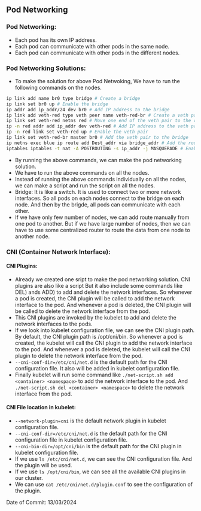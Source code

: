 ## Pod Networking

### Pod Networking:

- Each pod has its own IP address.
- Each pod can communicate with other pods in the same node.
- Each pod can communicate with other pods in the different nodes.

### Pod Networking Solutions:

- To make the solution for above Pod Netwoking, We have to run the following commands on the nodes.

```bash
ip link add name br0 type bridge # Create a bridge
ip link set br0 up # Enable the bridge
ip addr add ip_addr/24 dev br0 # Add IP address to the bridge
ip link add veth-red type veth peer name veth-red-br # Create a veth pair
ip link set veth-red netns red # Move one end of the veth pair to the red namespace
ip -n red addr add ip_addr dev veth-red # Add IP address to the veth pair
ip -n red link set veth-red up # Enable the veth pair
ip link set veth-red-br master br0 # Add the veth pair to the bridge
ip netns exec blue ip route add Dest_addr via bridge_addr # Add the route to the routing table
iptables iptables -t nat -A POSTROUTING -s ip_addr -j MASQUERADE # Enable the NAT
```
- By running the above commands, we can make the pod networking solution.
- We have to run the above commands on all the nodes.
- Instead of running the above commands individually on all the nodes, we can make a script and run the script on all the nodes.
- Bridge: It is like a switch. It is used to connect two or more network interfaces. So all pods on each nodes connect to the bridge on each node. And then by the brigde, all pods can communicate with each other.
- If we have only few number of nodes, we can add route manually from one pod to another. But if we have large number of nodes, then we can have to use some centralized router to route the data from one node to another node.

### CNI (Container Network Interface):

#### CNI Plugins:

- Already we created one sript to make the pod networking solution. CNI plugins are also like a script But it also include some commands like DEL) ands ADD) to add and delete the network interfaces. So whenever a pod is created, the CNI plugin will be called to add the network interface to the pod. And whenever a pod is deleted, the CNI plugin will be called to delete the network interface from the pod.
- This CNI plugins are invoked by the kubelet to add and delete the network interfaces to the pods.
- If we look into kubelet configuration file, we can see the CNI plugin path. By default, the CNI plugin path is /opt/cni/bin. So whenever a pod is created, the kubelet will call the CNI plugin to add the network interface to the pod. And whenever a pod is deleted, the kubelet will call the CNI plugin to delete the network interface from the pod.
- `--cni-conf-dir=/etc/cni/net.d` is the default path for the CNI configuration file. It also will be added in kubelet configuration file.
- Finally kubelet will run some command like `./net-script.sh add <container> <namespace>` to add the network interface to the pod. And `./net-script.sh del <container> <namespace>` to delete the network interface from the pod.

#### CNI File location in kubelet:

- `--network-plugin=cni` is the default network plugin in kubelet configuration file.
- `--cni-conf-dir=/etc/cni/net.d` is the default path for the CNI configuration file in kubelet configuration file.
- `--cni-bin-dir=/opt/cni/bin` is the default path for the CNI plugin in kubelet configuration file.
- If we use `ls /etc/cni/net.d`, we can see the CNI configuration file. And the plugin will be used.
- If we use `ls /opt/cni/bin`, we can see all the available CNI plugins in our cluster.
- We can use `cat /etc/cni/net.d/plugin.conf` to see the configuration of the plugin.


Date of Commit: 13/03/2024